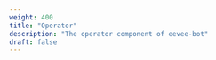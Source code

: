 ```yaml
---
weight: 400
title: "Operator"
description: "The operator component of eevee-bot"
draft: false
---
```

